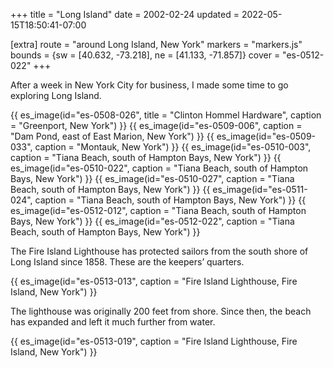 +++
title = "Long Island"
date = 2002-02-24
updated = 2022-05-15T18:50:41-07:00

[extra]
route = "around Long Island, New York"
markers = "markers.js"
bounds = {sw = [40.632, -73.218], ne = [41.133, -71.857]}
cover = "es-0512-022"
+++

After a week in New York City for business, I made some time to go exploring Long Island.

<!-- more -->

{{ es_image(id="es-0508-026", title = "Clinton Hommel Hardware", caption = "Greenport, New York") }}
{{ es_image(id="es-0509-006", caption = "Dam Pond, east of East Marion, New York") }}
{{ es_image(id="es-0509-033", caption = "Montauk, New York") }}
{{ es_image(id="es-0510-003", caption = "Tiana Beach, south of Hampton Bays, New York") }}
{{ es_image(id="es-0510-022", caption = "Tiana Beach, south of Hampton Bays, New York") }}
{{ es_image(id="es-0510-027", caption = "Tiana Beach, south of Hampton Bays, New York") }}
{{ es_image(id="es-0511-024", caption = "Tiana Beach, south of Hampton Bays, New York") }}
{{ es_image(id="es-0512-012", caption = "Tiana Beach, south of Hampton Bays, New York") }}
{{ es_image(id="es-0512-022", caption = "Tiana Beach, south of Hampton Bays, New York") }}

The Fire Island Lighthouse has protected sailors from the south shore of Long Island since 1858. These are the keepers’ quarters.

{{ es_image(id="es-0513-013", caption = "Fire Island Lighthouse, Fire Island, New York") }}

The lighthouse was originally 200 feet from shore. Since then, the beach has expanded and left it much further from water.

{{ es_image(id="es-0513-019", caption = "Fire Island Lighthouse, Fire Island, New York") }}
